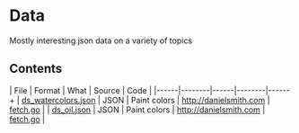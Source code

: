 # Data

Mostly interesting json data on a variety of topics

## Contents

| File | Format | What | Source | Code |
|------|--------|------|--------|------+
| [ds_watercolors.json](../master/ds_watercolors.json) | JSON | Paint colors | http://danielsmith.com  | [fetch.go](../master/crawl/dscolor/fetch.go) |
| [ds_oil.json](../master/ds_oil.json) | JSON | Paint colors | http://danielsmith.com | [fetch.go](../master/crawl/dscolor/fetch.go) |

